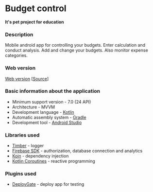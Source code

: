 # Budget control

**It's pet project for education**

### Description
Mobile android app for controlling your budgets. 
Enter calculation and conduct analysis.
Add and change your budgets.
Also monitor expense categories.

### Web version
[Web version](https://denllay.github.io/Budget-Control/) [[Source](https://github.com/Denllay/Budget-Control)]

### Basic information about the application
* Minimum support version - 7.0 (24 API)
* Architecture - MVVM
* Development language - [Kotlin](https://kotlinlang.org/)
* Automatic assembly system - [Gradle](https://gradle.org/)
* Development tool - [Android Studio](https://developer.android.com/studio)

### Libraries used
* [Timber](https://github.com/JakeWharton/timber) - logger
* [Firebase SDK](https://firebase.google.com/) - authorization, database connection and analytics
* [Koin](https://insert-koin.io/) - dependency injection
* [Kotlin Coroutines](https://developer.android.com/kotlin/coroutines) - reactive programming

### Plugins used
* [DeployGate](https://deploygate.com/) - deploy app for testing